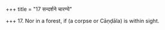 +++
title = "17 सन्दर्शने चारण्ये"

+++
17. Nor in a forest, if (a corpse or Cāṇḍāla) is within sight.
